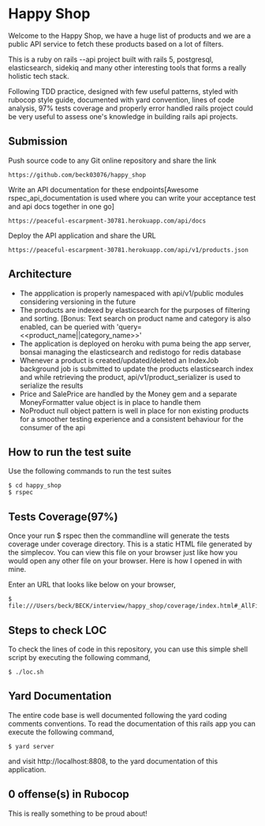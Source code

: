 # Happy Shop

Welcome to the Happy Shop, we have a huge list of products and we are a public API service to fetch these products based on a lot of filters.

This is a ruby on rails --api project built with rails 5, postgresql, elasticsearch, sidekiq and many other interesting tools that forms a really holistic tech stack.

Following TDD practice, designed with few useful patterns, styled with rubocop style guide, documented with yard convention, lines of code analysis, 97% tests coverage and properly error handled rails project could be very useful to assess one's knowledge in building rails api projects.

## Submission

Push source code to any Git online repository and share the link

    https://github.com/beck03076/happy_shop
    
Write an API documentation for these endpoints[Awesome rspec_api_documentation is used where you can write your acceptance test and api docs together in one go]
 
    https://peaceful-escarpment-30781.herokuapp.com/api/docs

Deploy the API application and share the URL

    https://peaceful-escarpment-30781.herokuapp.com/api/v1/products.json

## Architecture

- The appplication is properly namespaced with api/v1/public modules considering versioning in the future
- The products are indexed by elasticsearch for the purposes of filtering and sorting. [Bonus: Text search on product name and category is also enabled, can be queried with 'query=<<product_name||category_name>>'
- The application is deployed on heroku with puma being the app server, bonsai managing the elasticsearch and redistogo for redis database
- Whenever a product is created/updated/deleted an IndexJob background job is submitted to update the products elasticsearch index and while retrieving the product, api/v1/product_serializer is used to serialize the results
- Price and SalePrice are handled by the Money gem and a separate MoneyFormatter value object is in place to handle them
- NoProduct null object pattern is well in place for non existing products for a smoother testing experience and a consistent behaviour for the consumer of the api

## How to run the test suite

Use the following commands to run the test suites

    $ cd happy_shop
    $ rspec

## Tests Coverage(97%)

Once your run $ rspec then the commandline will generate the tests coverage under coverage directory. This is a static HTML file generated by the simplecov. You can view this file on your browser just like how you would open any other file on your browser. Here is how I opened in with mine.

Enter an URL that looks like below on your browser,

    $ file:///Users/beck/BECK/interview/happy_shop/coverage/index.html#_AllFiles

## Steps to check LOC

To check the lines of code in this repository, you can use this simple shell script by executing the following command,

    $ ./loc.sh

## Yard Documentation

The entire code base is well documented following the yard coding comments conventions. To read the documentation of this rails app you can execute the following command,

    $ yard server

and visit http://localhost:8808, to the yard documentation of this application.

## 0 offense(s) in Rubocop

This is really something to be proud about!

